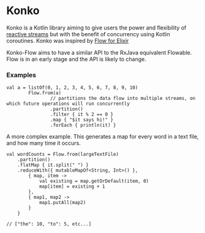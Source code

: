 # Konko #

Konko is a Kotlin library aiming to give users the power and flexibility of [reactive streams](https://github.com/reactive-streams/reactive-streams-jvm) but with the benefit of concurrency using Kotlin coroutines. Konko was inspired by [Flow for Elixir](https://github.com/elixir-lang/flow)

Konko-Flow aims to have a similar API to the RxJava equivalent Flowable. Flow is in an early stage and the API is likely to change.
### Examples ###
```
val a = listOf(0, 1, 2, 3, 4, 5, 6, 7, 8, 9, 10)
        Flow.from(a)
                // partitions the data flow into multiple streams, on which future operations will run concurrently
                .partition()
                .filter { it % 2 == 0 }
                .map { "$it says hi!" }
                .forEach { println(it) }
```

A more complex example. This generates a map for every word in a text file, and how many time it occurs.
```
val wordCounts = Flow.from(largeTextFile)
    .partition()
    .flatMap { it.split(" ") }
    .reduceWith({ mutableMapOf<String, Int>() },
        { map, item ->
            val existing = map.getOrDefault(item, 0)
            map[item] = existing + 1
        },
        { map1, map2 ->
            map1.putAll(map2)
        }
    }

// ["the": 10, "to": 5, etc...]
```